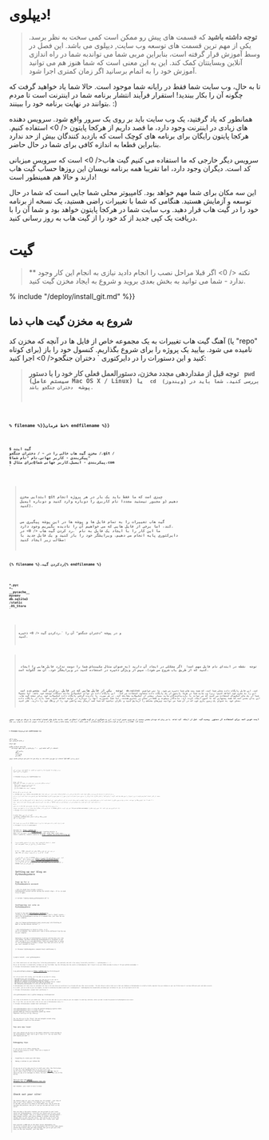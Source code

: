 # دیپلوی!

> **توجه داشته باشید** که قسمت های پیش رو ممکن است کمی سخت به نظر برسد. یکی از مهم ترین قسمت های توسعه وب سایت, دیپلوی می باشد. این فصل در وسط آموزش قرار گرفته است، بنابراین مربی شما می تواندبه شما در راه اندازی آنلاین وبسایتتان کمک کند. این به این معنی است که شما هنوز هم می توانید آموزش خود را به اتمام برسانید اگر زمان کمتری اجرا شود.

تا به حال، وب سایت شما فقط در رایانه شما موجود است. حالا شما یاد خواهید گرفت که چگونه آن را بکار ببندید! استقرار فرآیند انتشار برنامه شما در اینترنت است تا مردم بتوانند در نهایت برنامه خود را ببینند. :)

همانطور که یاد گرفتید، یک وب سایت باید بر روی یک سرور واقع شود. سرویس دهنده های زیادی در اینترنت وجود دارد، ما قصد داریم از  هرکجا پایتون </ 0> استفاده کنیم. هرکجا پایتون رایگان برای برنامه های کوچک است که بازدید کنندگان بیش از حد ندارد بنابراین قطعا به اندازه کافی برای شما در حال حاضر.</p> 

سرویس دیگر خارجی که ما استفاده می کنیم  گیت هاب</ 0> است که سرویس میزبانی کد است. دیگران وجود دارد، اما تقریبا همه برنامه نویسان این روزها حساب گیت هاب دارند و حالا هم همینطور است!</p> 

این سه مکان برای شما مهم خواهد بود. کامپیوتر محلی شما جایی است که شما در حال توسعه و آزمایش هستید. هنگامی که شما با تغییرات راضی هستید، یک نسخه از برنامه خود را در گیت هاب قرار دهید. وب سایت شما در هرکجا پایتون خواهد بود و شما آن را با دریافت یک کپی جدید از کد خود را از گیت هاب به روز رسانی کنید.

# گیت

> ** نکته </ 0> اگر قبلا مراحل نصب را انجام دادید نیازی به انجام این کار وجود ندارد - شما می توانید به بخش بعدی بروید و شروع به ایجاد مخزن گیت کنید.</p> </blockquote> 
> 
> % include "/deploy/install_git.md" %}}
> 
> ## شروع به مخزن گیت هاب ذما
> 
> آهنگ گیت هاب تغییرات به یک مجموعه خاص از فایل ها در آنچه که مخزن کد (یا "repo" برای کوتاه) نامیده می شود. بیایید یک پروژه را برای شروع بگذاریم. کنسول خود را باز کنید و این دستورات را در دایرکتوری ` دختران جنگجو</ 0> اجرا کنید:</p>

<blockquote>
  <p><strong> توجه </ 0> قبل از مقداردهی مجدد مخزن، دستورالعمل فعلی کار خود را با دستور <code> pwd </ 1> (سیستم عامل Mac OS X / Linux) یا <code> cd </ 1> (ویندوز) بررسی کنید. شما باید در پوشه <code> دختران جنگجو</ 0> باشد.</p>
</blockquote>

<p>% filename %}}خط فرمان% endfilename %}}</p>

<pre><code>$ گیت اینت
مخزن گیت هاب خالی را در ~ / دختران جنگجو /.git /
$پیکربندی - کاربر جهانی.نام "نام شما"
$ پیکربندی - ایمیل.کاربر جهانی شما@برای مثال.com
`</pre> 
> 
> ابتدایی مخزن git چیزی است که ما فقط باید یک بار در هر پروژه انجام دهیم (و مجبور نیستید مجددا نام کاربری را دوباره وارد کنید و دوباره ایمیل کنید).
> 
> گیت هاب تغییرات را به تمام فایل ها و پوشه ها در این پوشه پیگیری می کند، اما برخی از فایل هایی که می خواهیم آن را نادیده بگیریم وجود دارد. ما این کار را با ایجاد یک فایل به نام `.رد کردن گیت هاب </ 0> در دایرکتوری پایه انجام می دهیم. ویرایشگر خود را باز کنید و یک فایل جدید با مطالب زیر ایجاد کنید:</p>

<p>{% filename %}.ردکردن گیت{% endfilename %}</p>

<pre><code>*.pyc
*~
__pycache__
myvenv
db.sqlite3
/static
.DS_Store
`</pre> 
> 
> و در پوشه "دختران جنگجو" آن را `.ردکردن گیت </ 0> ذخیره کنید.</p>

<blockquote>
  <p><strong> توجه </ 0> نقطه در ابتدای نام فایل مهم است!  اگر مشکلی در ایجاد آن دارید (به عنوان مثال مکینتاش شما را دوست ندارد فایل هایی را ایجاد کنید که از طریق یاب شروع می شود)، سپس از ویژگی ذخیره در استفاده کنید در ویرایشگر خود. آن ضد گلوله است.</p>
  
  <p><strong> توجه </ 0> یکی از فایل هایی که در فایل <code>.ردکردن گیت </ 1> مشخص شده است <code> db.sqlite3 </ 1> است. این فایل پایگاه داده محلی شما است، که همه پست های شما ذخیره می شود. ما نمی خواهیم این را به مخزن خود اضافه کنیم؛ زیرا وب سایت شما در هرجا پایتون از یک پایگاه داده متفاوت استفاده می کند.  این پایگاه داده می تواند اسکیولایت مانند دستگاه توسعه خود باشد، اما معمولا شما از یک مای اسکیوال استفاده می کنید که می تواند با بازدیدکنندگان سایت بسیار بیشتر از اسکیولایت مقابله کند. در هر صورت، با نادیده گرفتن پایگاه داده اسکیولایت خود برای نسخه گیت هاب، این بدان معنی است که همه پستهایی که تا کنون ایجاد کرده اید، ماندگار میشوند و فقط در محلی در دسترس هستند، اما شما مجبورید آنها را دوباره در تولید اضافه کنید. شما باید از پایگاه داده محلی خود به عنوان یک زمین بازی خوب که در آن شما می توانید چیزهای مختلف را آزمایش کنید و نگران نباشید که شما قصد ارسال پست واقعی خود را از وبلاگ خود را دارید، فکر کنید.</p>
</blockquote>

<p>ایده خوبی است برای استفاده از دستور <code> وضعیت گیت </ 0> قبل از اینکه <code> گیت اضافه </ 0> یا هر زمان که خودتان مطمئن نیستید از چه چیزی تغییر کرده اید. این به جلوگیری از هر گونه شگفتی از اتفاق می افتد، مانند فایل های اشتباه اضافه شده یا مرتکب می شوند. دستور <code> وضعیت گیت </ 0> اطلاعاتی را در مورد هر گونه فایل های غیر قابل شناسایی / تغییر یافته / مرتب شده، وضعیت شاخه و موارد دیگر باز می گرداند. خروجی باید شبیه به موارد زیر باشد:</p>

<p>% filename %}}خط فرمان% endfilename %}}</p>

<pre><code>وضعیت $ گیت
در شاخه کارشناسی ارشد

تعهد اولیه

فایل های غیرقابل پیگیری:
   (استفاده از "گیت اضافه کردن <file> ..." برای شامل در آنچه متعهد خواهد شد)

         .ردکردن گیت
         وبلاگ/
         مدیریت.py
         مکان من/

هیچ چیز اضافه نشده به مرتکب شدن اما فایل های غیرقابل مشاهده موجود (استفاده از "git add" برای ردیابی)
`</pre> 
> 
> و در نهایت ما تغییرات ما را ذخیره می کنیم. به کنسول خود بروید و این دستورات را اجرا کنید:
> 
> % filename %}}خط فرمان %endfilename %}}
> 
>     $همه گیت --همه .
>     $فرمان گیت -m "برنامه دیجانگو دختران من، برای اولین بار متعهد"
>       [...]
>       13 فایل تغییر کرده است، 200 درج (+)
>       ایجاد حالت 100644. ردکردن گیت
>       [...]
>       ایجاد حالت 100644 سایت من / wsgi.py
>       `` `
>     
>     
>     ## فشار دادن کد خود به گیت هاب
>     
>     به [GitHub.com] بروید (https://www.github.com) و ثبت نام کنید تا یک حساب کاربری جدید رایگان ایجاد کنید. (اگر قبلا این کار را در آمادگی کارگاه انجام دادید، این عالی است!)
>     
>     سپس یک مخزن جدید ایجاد کنید، آن را به نام "my-first-blog" بدهید. از کادر انتخاب "مقداردهی اولیه با من را بخوان" را بدون علامت چک کنید، گزینه ".ردکردن گیت" را خالی بگذارید (ما این کار را به صورت دستی انجام داده ایم) و مجوز را به عنوان هیچ می گذاریم.
>     
>     <0 />
>     
>     & gt؛ ** نکته ** نام 'اولین وبلاگ من` مهم است - شما می توانید چیزی دیگری را انتخاب کنید، اما در دستورالعمل های زیر بارها اتفاق می افتد و شما باید هر بار آن را جایگزین کنید. این احتمالا ساده تر است که فقط با نام "اولین وبلاگ من" قرار بگیرد.
>     
>     در صفحه بعد، آدرس اینترنتی کلون ریپو شما نشان داده می شود. نسخه "HTTPS" را انتخاب کنید، آن را کپی کنید و مدت کوتاهی آن را در ترمینال قرار می دهیم:
>     
>     <0 />
>     
>     حالا ما باید مخزن Git را بر روی رایانه خود بسازیم تا در گیت هاب یکپارچه شود.
>     
>     زیر را در کنسول خود بنویسید (با نام کاربری که در هنگام ایجاد حساب GitHub خود وارد کردید، جایگزین `&lt;your-github-username&gt; 'با نام کاربری خود وارد کنید، اما بدون زاویه مطابق):
>     
>     % filename %}}خط فرمان% endfilename %}}
>     
> 
> $ گیت از راه دور منشا اضافه کنیدhttps://github.com/<your-github-username>/اولین وبلاگ من.گیت $ فشار گیت -u اصلی استاد
> 
>     <br />نام کاربری و رمز عبور GitHub خود را وارد کنید و باید چیزی شبیه به این را ببینید:
>     
>     {٪ filename٪} خط فرمان {٪ endfilename٪}
>     
> 
> Username for 'https://github.com': ola Password for 'https://ola@github.com': Counting objects: 6, done. نوشتن اشیاء: 100٪ (6/6)، 200 بایت | 0 بایت / ثانیه، انجام شده است. Total 3 (delta 0), reused 0 (delta 0) To https://github.com/ola/my-first-blog.git
> 
> - [شاخه جدید] استاد -> استاد کارشناسی ارشد برای راه انداختن استاد شاخه از راه دور از مبدأ تنظیم شده است.
> 
>     <br />& lt؛! - TODO: ممکن است کلیدهای SSH در حزب نصب نصب شود و نقطه PPL که آن را به یک پسوند نرسیده است - & gt؛
>     
>     کد شما در حال حاضر در GitHub است. برو و بررسیش کن!  شما این را در شرکت خوبی خواهید یافت - [جانگاو] (https://github.com/django/django)، [دختران آموزش یونانی] (https://github.com/DjangoGirls/tutorial) و بسیاری دیگر از بزرگ پروژه های نرم افزاری منبع باز نیز کد خود را در GitHub میزبانی می کنند. :)
>     
>     
>     # Setting up our blog on PythonAnywhere
>     
>     ## Sign up for a PythonAnywhere account
>     
>     &gt; **Note** You might have already created a PythonAnywhere account earlier during the install steps – if so, no need to do it again.
>     
>     {% include "/deploy/signup_pythonanywhere.md" %}
>     
>     
>     ## Configuring our site on PythonAnywhere
>     
>     Go back to the main [PythonAnywhere Dashboard](https://www.pythonanywhere.com/) by clicking on the logo, and choose the option to start a "Bash" console – that's the PythonAnywhere version of a command line, just like the one on your computer.
>     
>     &lt;img src="images/pythonanywhere_bash_console.png" alt="Pointing at Bash in the New Console section" /&gt;
>     
>     &gt; **Note** PythonAnywhere is based on Linux, so if you're on Windows, the console will look a little different from the one on your computer.
>     
>     Deploying a web app on PythonAnywhere involves pulling down your code from GitHub, and then configuring PythonAnywhere to recognise it and start serving it as a web application.  There are manual ways of doing it, but PythonAnywhere provides a helper tool that will do it all for you. Let's install it first:
>     
>     {% filename %}PythonAnywhere command-line{% endfilename %}
>     
> 
> $ pip3.6 install --user pythonanywhere
> 
>     <br />That should print out some things like `Collecting pythonanywhere`, and eventually end with a line saying `Successfully installed (...) pythonanywhere- (...)`.
>     
>     Now we run the helper to automatically configure our app from GitHub. Type the following into the console on PythonAnywhere (don't forget to use your GitHub username in place of `&lt;your-github-username&gt;`):
>     
>     {% filename %}PythonAnywhere command-line{% endfilename %}
>     
> 
> $ pa_autoconfigure_django.py https://github.com/<your-github-username>/my-first-blog.git
> 
>     <br />As you watch that running, you'll be able to see what it's doing:
>     
>     - Downloading your code from GitHub
>     - Creating a virtualenv on PythonAnywhere, just like the one on your own PC
>     - Updating your settings file with some deployment settings
>     - Setting up a database on PythonAnywhere using the `manage.py migrate` command
>     - Setting up your static files (we'll learn about these later)
>     - And configuring PythonAnywhere to serve your web app via its API
>     
>     On PythonAnywhere all those steps are automated, but they're the same steps you would have to go through with any other server provider.  The main thing to notice right now is that your database on PythonAnywhere is actually totally separate from your database on your own PC—that means it can have different posts and admin accounts.
>     
>     As a result, just as we did on your own computer, we need to initialize the admin account with `createsuperuser`. PythonAnywhere has automatically activated your virtualenv for you, so all you need to do is run:
>     
>     {% filename %}PythonAnywhere command-line{% endfilename %}
>     
> 
> (ola.pythonanywhere.com) $ python manage.py createsuperuser
> 
>     <br />Type in the details for your admin user.  Best to use the same ones as you're using on your own computer to avoid any confusion, unless you want to make the password on PythonAnywhere more secure.
>     
>     Now, if you like, you can also take a look at your code on PythonAnywhere using `ls`:
>     
>     {% filename %}PythonAnywhere command-line{% endfilename %}
>     
> 
> (ola.pythonanywhere.com) $ ls blog db.sqlite3 manage.py mysite static (ola.pythonanywhere.com) $ ls blog/ **init**.py **pycache** admin.py forms.py migrations models.py static templates tests.py urls.py views.py ```
> 
> You can also go to the "Files" tab and navigate around using PythonAnywhere's built-in file browser.
> 
> ## You are now live!
> 
> Your site should now be live on the public Internet! Click through to the PythonAnywhere "Web" tab to get a link to it. You can share this with anyone you want :)
> 
> ## Debugging tips
> 
> If you see an error while running the `pa_autoconfigure_django.py` script, there are a couple of common causes:
> 
> - Forgetting to create your API token.
> - Making a mistake in your GitHub URL
> 
> If you see an error when you try to visit your site, the first place to look for some debugging info is in your **error log**. You'll find a link to this on the PythonAnywhere [Web tab](https://www.pythonanywhere.com/web_app_setup/). See if there are any error messages in there; the most recent ones are at the bottom.
> 
> There are also some [general debugging tips on the PythonAnywhere help site](http://help.pythonanywhere.com/pages/DebuggingImportError).
> 
> And remember, your coach is here to help!
> 
> # Check out your site!
> 
> The default page for your site should say "It worked!", just like it does on your local computer. Try adding `/admin/` to the end of the URL, and you'll be taken to the admin site. Log in with the username and password, and you'll see you can add new Posts on the server.
> 
> Once you have a few posts created, you can go back to your local setup (not PythonAnywhere). From here you should work on your local setup to make changes. This is a common workflow in web development – make changes locally, push those changes to GitHub, and pull your changes down to your live Web server. This allows you to work and experiment without breaking your live Web site. Pretty cool, huh?
> 
> Give yourself a *HUGE* pat on the back! Server deployments are one of the trickiest parts of web development and it often takes people several days before they get them working. But you've got your site live, on the real Internet, just like that!